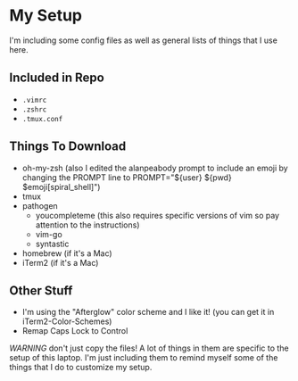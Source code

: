 # My Setup

I'm including some config files as well as general lists of things that I use here.

## Included in Repo
* `.vimrc`
* `.zshrc`
* `.tmux.conf`

## Things To Download
* oh-my-zsh (also I edited the alanpeabody prompt to include an emoji by changing the PROMPT line to PROMPT="${user} ${pwd} $emoji[spiral_shell]")
* tmux
* pathogen
  * youcompleteme (this also requires specific versions of vim so pay attention to the instructions)
  * vim-go
  * syntastic
* homebrew (if it's a Mac)
* iTerm2 (if it's a Mac)

## Other Stuff
* I'm using the "Afterglow" color scheme and I like it! (you can get it in iTerm2-Color-Schemes)
* Remap Caps Lock to Control

*WARNING* don't just copy the files! A lot of things in them are specific to the setup of this laptop. I'm just including them to remind myself some of the things that I do to customize my setup.
